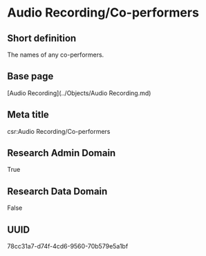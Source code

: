 # Audio Recording/Co-performers
## Short definition
The names of any co-performers.
## Base page
[Audio Recording](../Objects/Audio Recording.md)
## Meta title
csr:Audio Recording/Co-performers
## Research Admin Domain
True
## Research Data Domain
False
## UUID
78cc31a7-d74f-4cd6-9560-70b579e5a1bf
